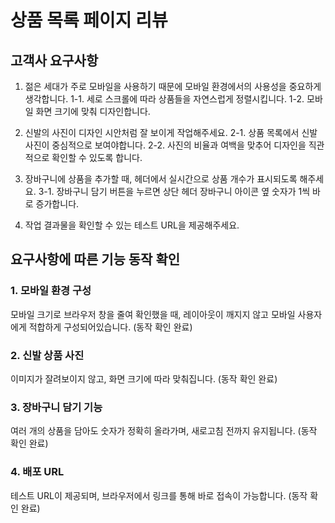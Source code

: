 # 상품 목록 페이지 리뷰

## 고객사 요구사항

1. 젊은 세대가 주로 모바일을 사용하기 때문에 모바일 환경에서의 사용성을 중요하게 생각합니다.
1-1. 세로 스크롤에 따라 상품들을 자연스럽게 정렬시킵니다.
1-2. 모바일 화면 크기에 맞춰 디자인합니다.

2. 신발의 사진이 디자인 시안처럼 잘 보이게 작업해주세요.
2-1. 상품 목록에서 신발 사진이 중심적으로 보여야합니다.
2-2. 사진의 비율과 여백을 맞추어 디자인을 직관적으로 확인할 수 있도록 합니다.

3. 장바구니에 상품을 추가할 때, 헤더에서 실시간으로 상품 개수가 표시되도록 해주세요.
3-1. 장바구니 담기 버튼을 누르면 상단 헤더 장바구니 아이콘 옆 숫자가 1씩 바로 증가합니다.

4. 작업 결과물을 확인할 수 있는 테스트 URL을 제공해주세요.

## 요구사항에 따른 기능 동작 확인

### 1. 모바일 환경 구성
모바일 크기로 브라우저 창을 줄여 확인했을 때, 레이아웃이 깨지지 않고 모바일 사용자에게 적합하게 구성되어있습니다. (동작 확인 완료)

### 2. 신발 상품 사진
이미지가 잘려보이지 않고, 화면 크기에 따라 맞춰집니다. (동작 확인 완료)

### 3. 장바구니 담기 기능
여러 개의 상품을 담아도 숫자가 정확히 올라가며, 새로고침 전까지 유지됩니다. (동작 확인 완료)

### 4. 배포 URL
테스트 URL이 제공되며, 브라우저에서 링크를 통해 바로 접속이 가능합니다. (동작 확인 완료)

